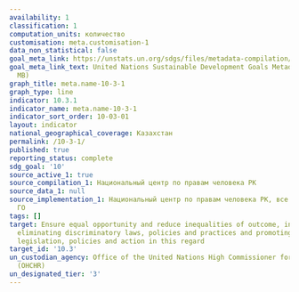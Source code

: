 ```yaml
---
availability: 1
classification: 1
computation_units: количество
customisation: meta.customisation-1
data_non_statistical: false
goal_meta_link: https://unstats.un.org/sdgs/files/metadata-compilation/Metadata-Goal-10.pdf
goal_meta_link_text: United Nations Sustainable Development Goals Metadata (PDF 4.0
  MB)
graph_title: meta.name-10-3-1
graph_type: line
indicator: 10.3.1
indicator_name: meta.name-10-3-1
indicator_sort_order: 10-03-01
layout: indicator
national_geographical_coverage: Казахстан
permalink: /10-3-1/
published: true
reporting_status: complete
sdg_goal: '10'
source_active_1: true
source_compilation_1: Национальный центр по правам человека РК
source_data_1: null
source_implementation_1: Национальный центр по правам человека РК, все заинтересованные
  ГО
tags: []
target: Ensure equal opportunity and reduce inequalities of outcome, including by
  eliminating discriminatory laws, policies and practices and promoting appropriate
  legislation, policies and action in this regard
target_id: '10.3'
un_custodian_agency: Office of the United Nations High Commissioner for Human Rights
  (OHCHR)
un_designated_tier: '3'
---
```

